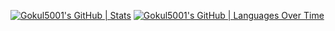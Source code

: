 [![Gokul5001's GitHub | Stats](https://stats.quira.sh/Gokul5001/github?theme=dark)](https://quira.sh?utm_source=widgets&utm_campaign=Gokul5001)
[![Gokul5001's GitHub | Languages Over Time](https://stats.quira.sh/Gokul5001/languages-over-time?theme=dark)](https://quira.sh?utm_source=widgets&utm_campaign=Gokul5001)
